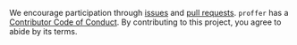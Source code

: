 We encourage participation through [issues](https://github.com/r-prof/proffer/issues) and [pull requests](https://github.com/r-prof/proffer/pulls). `proffer` has a [Contributor Code of Conduct](https://github.com/r-prof/CODE_OF_CONDUCT.md). By contributing to this project, you agree to abide by its terms.
